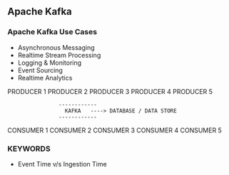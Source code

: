 ## Apache Kafka

### Apache Kafka Use Cases

- Asynchronous Messaging
- Realtime Stream Processing
- Logging & Monitoring
- Event Sourcing
- Realtime Analytics

PRODUCER 1 PRODUCER 2 PRODUCER 3 PRODUCER 4 PRODUCER 5

                    ------------
                      KAFKA   ----> DATABASE / DATA STORE
                    ------------

CONSUMER 1 CONSUMER 2 CONSUMER 3 CONSUMER 4 CONSUMER 5

### KEYWORDS

- Event Time v/s Ingestion Time
